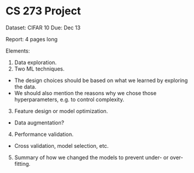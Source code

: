 # CS 273 Project

Dataset: CIFAR 10
Due: Dec 13

Report: 4 pages long

Elements:

1. Data exploration.
2. Two ML techniques.
  - The design choices should be based on what we learned by exploring the data.
  - We should also mention the reasons why we chose those hyperparameters, e.g. to control complexity.
3. Feature design or model optimization.
  - Data augmentation?
4. Performance validation.
  - Cross validation, model selection, etc.
5. Summary of how we changed the models to prevent under- or over-fitting.

